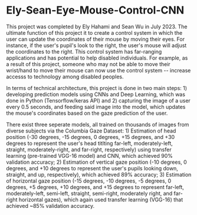 # Ely-Sean-Eye-Mouse-Control-CNN
This project was completed by Ely Hahami and Sean Wu in July 2023. The ultimate function of this project it to create a control system in which the user can update the coordinates of their mouse by moving their eyes. For instance, if the user's pupil's look to the right, the user's mouse will adjust the coordinates to the right. This control system has far-ranging applications and has potential to help disabled individuals. For example, as a result of this project, someone who may not be able to move their wrist/hand to move their mouse can now use the control system -- increase accesss to technology among disabled peoples.

In terms of technical architecture, this project is done in two main steps: 1) developing prediction models using CNNs and Deep Learning, which was done in Python (Tensorflow/keras API) and 2) capturing the image of a user every 0.5 seconds, and feeding said image into the model, which updates the mouse's coordinates based on the gaze prediction of the user. 


There exist three seperate models, all trained on thousands of images from diverse subjects via the Columbia Gaze Dataset: 1) Estimation of head position (-30 degrees, -15 degrees, 0 degrees, +15 degrees, and +30 degrees to represent the user's head titlting far-left, moderately-left, straight, moderately-right, and far-right, respectively) using transfer learning (pre-trained VGG-16 model) and CNN, which achieved 90% validation accuracy; 2) Estimation of vertical gaze position (-10 degrees, 0 degrees, and +10 degrees to represent the user's pupils looking down, straight, and up, respectively), which achieved 89% accuracy; 3) Estimation of horizontal gaze position (-15 degrees, -10 degrees, -5 degrees, 0 degrees, +5 degrees, +10 degrees, and +15 degrees to represent far-left, moderately-left, semi-left, straight, semi-right, moderately right, and far-right horizontal gazes), which again used transfer learning (VGG-16) that achieved ~85% validation accuracy. 
